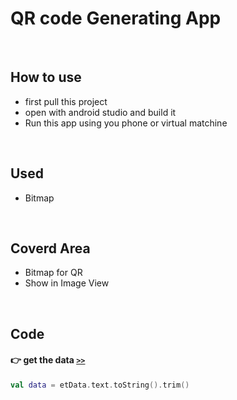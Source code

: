 # QR code Generating App
<br>

## How to use

* first pull this project
* open with android studio and build it
* Run this app using you phone or virtual matchine
<br>

## Used 

* Bitmap
<br>

## Coverd Area

* Bitmap for QR
* Show in Image View
<br>

## Code

#### :point_right: get the data  [`>>`](./app/src/main/java/com/example/weatherapp/MainActivity.kt)
```kotlin
val data = etData.text.toString().trim()
```

